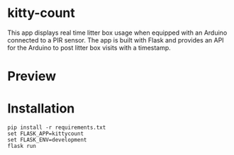 # kitty-count
This app displays real time litter box usage when equipped with an Arduino connected to a PIR sensor.  The app is built with Flask and provides an API for the Arduino to post litter box visits with a timestamp.

# Preview


# Installation
```
pip install -r requirements.txt
set FLASK_APP=kittycount
set FLASK_ENV=development
flask run
```
